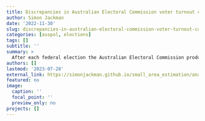 ```yaml
---
title: Discrepancies in Australian Electoral Commission voter turnout counts
author: Simon Jackman
date: '2022-11-30'
slug: discrepancies-in-australian-electoral-commission-voter-turnout-counts
categories: [auspol, elections]
tags: []
subtitle: ''
summary: >
  After each federal election the Australian Electoral Commission produces a file of counts of voters by the SA1 in which they reside and the polling places at which they turned out for House of Representatives elections. Curiously, summing these counts to the polling place level produces voter turnout counts that do not match the turnout figures published elsewhere by the AEC in official election results. Although the discrepancies are small, better understanding their sources would offer reassurance about election integrity, consistent with the norms of transparency and rigour that are enviable hallmarks of Australian election administration.
authors: []
lastmod: '2023-07-28'
external_link: https://simonjackman.github.io/small_area_estimation/analysis/sa1/sa1_oddity.html
featured: no
image:
  caption: ''
  focal_point: ''
  preview_only: no
projects: []
---
```

